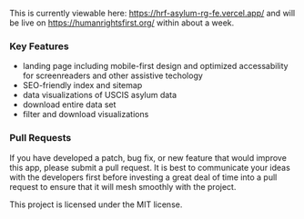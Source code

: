 
This is currently viewable here: https://hrf-asylum-rg-fe.vercel.app/ and will be live on https://humanrightsfirst.org/ within about a week.

### Key Features

- landing page including mobile-first design and optimized accessability for screenreaders and other assistive techology 
- SEO-friendly index and sitemap
- data visualizations of USCIS asylum data
- download entire data set
- filter and download visualizations

### Pull Requests

If you have developed a patch, bug fix, or new feature that would improve this app, please submit a pull request. It is best to communicate your ideas with the developers first before investing a great deal of time into a pull request to ensure that it will mesh smoothly with the project.

This project is licensed under the MIT license.

